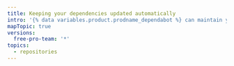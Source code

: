 ```yaml
---
title: Keeping your dependencies updated automatically
intro: '{% data variables.product.prodname_dependabot %} can maintain your repository''s dependencies automatically.'
mapTopic: true
versions:
  free-pro-team: '*'
topics:
  - repositories
---
```



